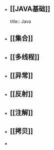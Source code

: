 - ## [[JAVA基础]]
  title:: Java
- ## [[集合]]
- ## [[多线程]]
- ## [[异常]]
- ## [[反射]]
- ## [[注解]]
- ## [[拷贝]]
-